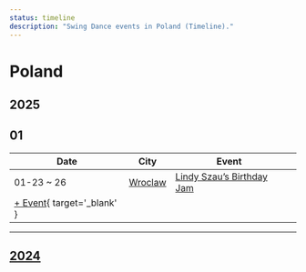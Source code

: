 ```yaml
---
status: timeline
description: "Swing Dance events in Poland (Timeline)."
---
```


# Poland

## 2025

## 01

| Date | City | Event | |
| --- | --- | --- | --- |
| 01-23 ~ 26 | [Wroclaw](by_city.md#wroclaw) | [Lindy Szau’s Birthday Jam](lindy-szaus-birthday-jam-2025.md) |  |
| [+ Event](https://github.com/swingdance/events/issues/new?assignees=&labels=add+event&projects=&template=02-add_entity.yml&title=%5B2025%2Fpl%5D%20%3CName%3E&region=pl&province=&city=&org_id=&date_starts=2025-01-&date_ends=2025-01-){ target='_blank' }

---

## [2024](2024.md)
